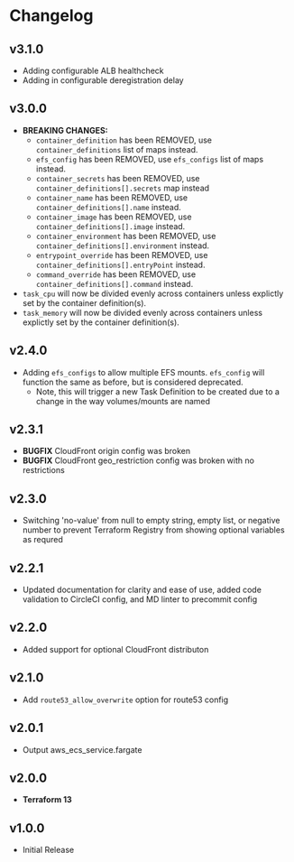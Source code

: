 # Changelog

## v3.1.0

* Adding configurable ALB healthcheck
* Adding in configurable deregistration delay

## v3.0.0

* **BREAKING CHANGES:**
  * `container_definition` has been REMOVED, use `container_definitions` list of maps instead.
  * `efs_config` has been REMOVED, use `efs_configs` list of maps instead.
  * `container_secrets` has been REMOVED, use `container_definitions[].secrets` map instead
  * `container_name` has been REMOVED, use `container_definitions[].name` instead.
  * `container_image` has been REMOVED, use `container_definitions[].image` instead.
  * `container_environment` has been REMOVED, use `container_definitions[].environment` instead.
  * `entrypoint_override` has been REMOVED, use `container_definitions[].entryPoint` instead.
  * `command_override` has been REMOVED, use `container_definitions[].command` instead.
* `task_cpu` will now be divided evenly across containers unless explictly set by the container definition(s).
* `task_memory` will now be divided evenly across containers unless explictly set by the container definition(s).

## v2.4.0

* Adding `efs_configs` to allow multiple EFS mounts.  `efs_config` will function the same as before, but is considered deprecated.
  * Note, this will trigger a new Task Definition to be created due to a change in the way volumes/mounts are named

## v2.3.1

* **BUGFIX** CloudFront origin config was broken
* **BUGFIX** CloudFront geo_restriction config was broken with no restrictions

## v2.3.0

* Switching 'no-value' from null to empty string, empty list, or negative number to prevent Terraform Registry from showing optional variables as requred

## v2.2.1

* Updated documentation for clarity and ease of use, added code validation to CircleCI config, and MD linter to precommit config

## v2.2.0

* Added support for optional CloudFront distributon

## v2.1.0

* Add `route53_allow_overwrite` option for route53 config

## v2.0.1

* Output aws_ecs_service.fargate

## v2.0.0

* **Terraform 13**

## v1.0.0

* Initial Release
